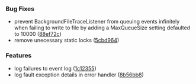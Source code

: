 ### Bug Fixes

* prevent BackgroundFileTraceListener from queuing events infinitely when failing to write to file by adding a MaxQueueSize setting defaulted to 10000 ([88ef72c](https://github.com/zywave/SMLogging/commit/88ef72c))
* remove unecessary static locks ([5cbd964](https://github.com/zywave/SMLogging/commit/5cbd964))


### Features

* log failures to event log ([1c12355](https://github.com/zywave/SMLogging/commit/1c12355))
* log fault exception details in error handler ([8b56bb8](https://github.com/zywave/SMLogging/commit/8b56bb8))